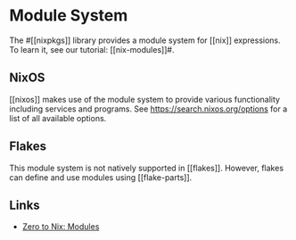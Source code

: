 # Module System

The #[[nixpkgs]] library provides a module system for [[nix]] expressions. To learn it, see our tutorial: [[nix-modules]]#.

## NixOS

[[nixos]] makes use of the module system to provide various functionality including services and programs. See https://search.nixos.org/options for a list of all available options.

## Flakes

This module system is not natively supported in [[flakes]]. However, flakes can define and use modules using [[flake-parts]].

## Links

- [Zero to Nix: Modules](https://zero-to-nix.com/concepts/nixos#modules)
